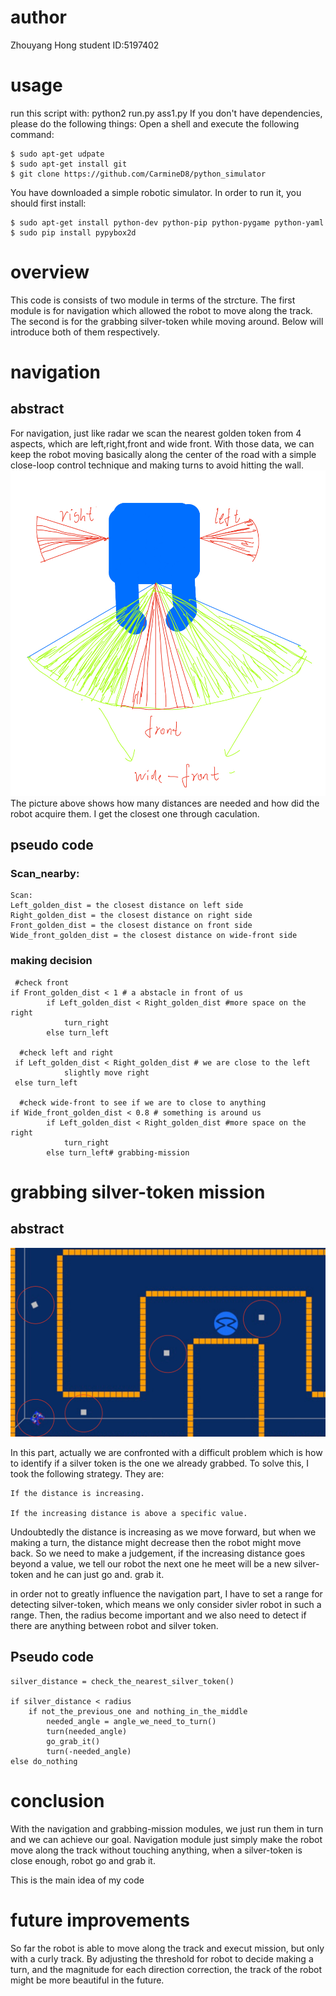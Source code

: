 
# author 
Zhouyang Hong
student ID:5197402

# usage
run this script with: python2 run.py ass1.py
If you don't have dependencies, please do the following things:
Open a shell and execute the following command:

    $ sudo apt-get udpate
    $ sudo apt-get install git
    $ git clone https://github.com/CarmineD8/python_simulator
    
You have downloaded a simple robotic simulator. In order to run it, you should first install:

    $ sudo apt-get install python-dev python-pip python-pygame python-yaml
    $ sudo pip install pypybox2d

# overview
This code is consists of two module in terms of the strcture.
The first module is for navigation which allowed the robot to move along the track. The second is for the grabbing silver-token while moving around. Below will introduce both of them respectively.

# navigation
## abstract
For navigation, just like radar we scan the nearest golden token from 4 aspects, which are left,right,front and wide front. With those data, we can keep the robot moving basically along the center of the road with a simple close-loop control technique and making turns to avoid hitting the wall.
![IMG_0832 2](IMG_0832%202.jpg)
The picture above shows how many distances are needed and how did the robot acquire them. I get the closest one through caculation.

## pseudo code
### Scan_nearby:
    Scan:
    Left_golden_dist = the closest distance on left side
    Right_golden_dist = the closest distance on right side
    Front_golden_dist = the closest distance on front side
    Wide_front_golden_dist = the closest distance on wide-front side

### making decision
     #check front
    if Front_golden_dist < 1 # a abstacle in front of us 
            if Left_golden_dist < Right_golden_dist #more space on the right
                turn_right
            else turn_left
            
      #check left and right      
     if Left_golden_dist < Right_golden_dist # we are close to the left 
                slightly move right
     else turn_left
     
      #check wide-front to see if we are to close to anything
    if Wide_front_golden_dist < 0.8 # something is around us 
            if Left_golden_dist < Right_golden_dist #more space on the right
                turn_right
            else turn_left# grabbing-mission

# grabbing silver-token mission
## abstract
![IMG_0834](IMG_0834.jpg)

In this part, actually we are confronted with a difficult problem which is how to identify if a silver token is the one we already grabbed. To solve this, I took the following strategy. They are:
   
    If the distance is increasing.
    
    If the increasing distance is above a specific value.
    
Undoubtedly the distance is increasing as we move forward, but when we making a turn, the distance might decrease then the robot might move back. So we need to make a judgement, if the increasing distance goes beyond a value, we tell our robot the next one he meet will be a new silver-token and he can just go and. grab it.

in order not to greatly influence the navigation part, I have to set a range for detecting silver-token, which means we only consider sivler robot in such a range. Then, the radius become important and we also need to detect if there are anything between robot and silver token.
## Pseudo code
    silver_distance = check_the_nearest_silver_token()

    if silver_distance < radius
        if not_the_previous_one and nothing_in_the_middle
            needed_angle = angle_we_need_to_turn()
            turn(needed_angle)
            go_grab_it()
            turn(-needed_angle)
    else do_nothing

# conclusion
With the navigation and grabbing-mission modules, we just run them in turn and we can achieve our goal. Navigation module just simply make the robot move along the track without touching anything, when a silver-token is close enough, robot go and grab it.

This is the main idea of my code

# future improvements
So far the robot is able to move along the track and execut mission, but only with a curly track. By adjusting the threshold for robot to decide making a turn, and the magnitude for each direction correction, the track of the robot might be more beautiful in the future.
